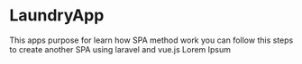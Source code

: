 # LaundryApp
This apps purpose for learn how SPA method work
you can follow this steps to create another SPA using laravel and vue.js
Lorem Ipsum
